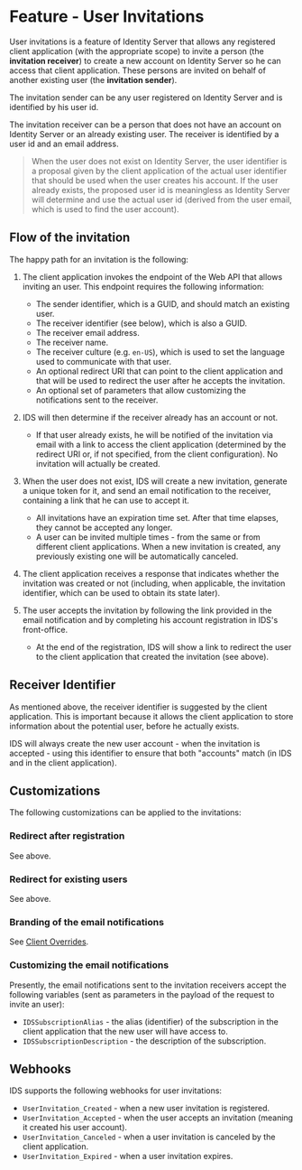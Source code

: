 # Feature - User Invitations

User invitations is a feature of Identity Server that allows any registered client application (with the appropriate scope) to invite a person (the **invitation receiver**) to create a new account on Identity Server so he can access that client application. These persons are invited on behalf of another existing user (the **invitation sender**).

The invitation sender can be any user registered on Identity Server and is identified by his user id.

The invitation receiver can be a person that does not have an account on Identity Server or an already existing user. The receiver is identified by a user id and an email address.

> When the user does not exist on Identity Server, the user identifier is a proposal given by the client application of the actual user identifier that should be used when the user creates his account. If the user already exists, the proposed user id is meaningless as Identity Server will determine and use the actual user id (derived from the user email, which is used to find the user account).

## Flow of the invitation

The happy path for an invitation is the following:

1. The client application invokes the endpoint of the Web API that allows inviting an user. This endpoint requires the following information:
    - The sender identifier, which is a GUID, and should match an existing user.
    - The receiver identifier (see below), which is also a GUID.
    - The receiver email address.
    - The receiver name.
    - The receiver culture (e.g. `en-US`), which is used to set the language used to communicate with that user.
    - An optional redirect URI that can point to the client application and that will be used to redirect the user after he accepts the invitation.
    - An optional set of parameters that allow customizing the notifications sent to the receiver.

2. IDS will then determine if the receiver already has an account or not.
    - If that user already exists, he will be notified of the invitation via email with a link to access the client application (determined by the redirect URI or, if not specified, from the client configuration). No invitation will actually be created.

3. When the user does not exist, IDS will create a new invitation, generate a unique token for it, and send an email notification to the receiver, containing a link that he can use to accept it.
    - All invitations have an expiration time set. After that time elapses, they cannot be accepted any longer.
    - A user can be invited multiple times - from the same or from different client applications. When a new invitation is created, any previously existing one will be automatically canceled.

4. The client application receives a response that indicates whether the invitation was created or not (including, when applicable, the invitation identifier, which can be used to obtain its state later).

4. The user accepts the invitation by following the link provided in the email notification and by completing his account registration in IDS's front-office.
    - At the end of the registration, IDS will show a link to redirect the user to the client application that created the invitation (see above).

## Receiver Identifier

As mentioned above, the receiver identifier is suggested by the client application. This is important because it allows the client application to store information about the potential user, before he actually exists.

IDS will always create the new user account - when the invitation is accepted - using this identifier to ensure that both "accounts" match (in IDS and in the client application).

## Customizations

The following customizations can be applied to the invitations:

### Redirect after registration

See above.

### Redirect for existing users

See above.

### Branding of the email notifications

See [Client Overrides](client-overrides.md).

### Customizing the email notifications

Presently, the email notifications sent to the invitation receivers accept the following variables (sent as parameters in the payload of the request to invite an user):

- `IDSSubscriptionAlias` - the alias (identifier) of the subscription in the client application that the new user will have access to.
- `IDSSubscriptionDescription` - the description of the subscription.

## Webhooks

IDS supports the following webhooks for user invitations:

- `UserInvitation_Created` - when a new user invitation is registered.
- `UserInvitation_Accepted` - when the user accepts an invitation (meaning it created his user account).
- `UserInvitation_Canceled` - when a user invitation is canceled by the client application.
- `UserInvitation_Expired` - when a user invitation expires.
